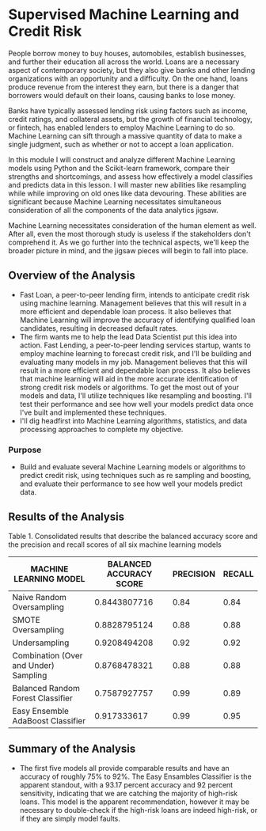# Supervised Machine Learning and Credit Risk

People borrow money to buy houses, automobiles, establish businesses, and further their education all across the world. Loans are a necessary aspect of contemporary society, but they also give banks and other lending organizations with an opportunity and a difficulty. On the one hand, loans produce revenue from the interest they earn, but there is a danger that borrowers would default on their loans, causing banks to lose money.

Banks have typically assessed lending risk using factors such as income, credit ratings, and collateral assets, but the growth of financial technology, or fintech, has enabled lenders to employ Machine Learning to do so. Machine Learning can sift through a massive quantity of data to make a single judgment, such as whether or not to accept a loan application.

In this module I will construct and analyze different Machine Learning models using Python and the Scikit-learn framework, compare their strengths and shortcomings, and assess how effectively a model classifies and predicts data in this lesson. I will master new abilities like resampling while while improving on old ones like data devouring. These abilities are significant because Machine Learning necessitates simultaneous consideration of all the components of the data analytics jigsaw.

Machine Learning necessitates consideration of the human element as well. After all, even the most thorough study is useless if the stakeholders don't comprehend it. As we go further into the technical aspects, we'll keep the broader picture in mind, and the jigsaw pieces will begin to fall into place.

## Overview of the Analysis

* Fast Loan, a peer-to-peer lending firm, intends to anticipate credit risk using machine learning. Management believes that this will result in a more efficient and dependable loan process. It also believes that Machine Learning will improve the accuracy of identifying qualified loan candidates, resulting in decreased default rates.
* The firm wants me to help the lead Data Scientist put this idea into action. Fast Lending, a peer-to-peer lending services startup, wants to employ machine learning to forecast credit risk, and I'll be building and evaluating many models in my job. Management believes that this will result in a more efficient and dependable loan process. It also believes that machine learning will aid in the more accurate identification of strong credit risk models or algorithms. To get the most out of your models and data, I'll utilize techniques like resampling and boosting. I'll test their performance and see how well your models predict data once I've built and implemented these techniques.
* I'll dig headfirst into Machine Learning algorithms, statistics, and data processing approaches to complete my objective.

### Purpose
* Build and evaluate several Machine Learning models or algorithms to predict credit risk, using techniques such as re sampling and boosting, and evaluate their performance to see how well your models predict data. 

## Results of the Analysis

Table 1. Consolidated results that describe the balanced accuracy score and the precision and recall scores of all six machine learning models

| MACHINE LEARNING MODEL | BALANCED ACCURACY SCORE | PRECISION | RECALL
| ----------- | ----------- | ----------- | -----------
| Naive Random Oversampling | 0.8443807716 | 0.84 | 0.84
| SMOTE Oversampling | 0.8828795124 | 0.88 | 0.88
| Undersampling | 0.9208494208 | 0.92 | 0.92
| Combination (Over and Under) Sampling | 0.8768478321 | 0.88 | 0.88
| Balanced Random Forest Classifier | 0.7587927757 | 0.99 | 0.89
| Easy Ensemble AdaBoost Classifier | 0.917333617 | 0.99 | 0.95


## Summary of the Analysis

* The first five models all provide comparable results and have an accuracy of roughly 75% to 92%. The Easy Ensambles Classifier is the apparent standout, with a 93.17 percent accuracy and 92 percent sensitivity, indicating that we are catching the majority of high-risk loans. This model is the apparent recommendation, however it may be necessary to double-check if the high-risk loans are indeed high-risk, or if they are simply model faults.
